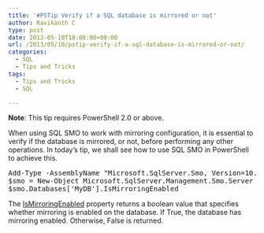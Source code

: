 ```yaml
---
title: '#PSTip Verify if a SQL database is mirrored or not'
author: Ravikanth C
type: post
date: 2013-05-10T18:00:00+00:00
url: /2013/05/10/pstip-verify-if-a-sql-database-is-mirrored-or-not/
categories:
  - SQL
  - Tips and Tricks
tags:
  - Tips and Tricks
  - SQL

---
```

**Note**: This tip requires PowerShell 2.0 or above.

When using SQL SMO to work with mirroring configuration, it is essential to verify if the database is mirrored, or not, before performing any other operations. In today&#8217;s tip, we shall see how to use SQL SMO in PowerShell to achieve this.

<pre class="brush: powershell; title: ; notranslate" title="">Add-Type -AssemblyName "Microsoft.SqlServer.Smo, Version=10.0.0.0, Culture=neutral, PublicKeyToken=89845dcd8080cc91"
$smo = New-Object Microsoft.SqlServer.Management.Smo.Server $env:COMPUTERNAME
$smo.Databases['MyDB'].IsMirroringEnabled
</pre>

The [IsMirroringEnabled][1] property returns a boolean value that specifies whether mirroring is enabled on the database. If True, the database has mirroring enabled. Otherwise, False is returned.

[1]: http://msdn.microsoft.com/en-us/library/microsoft.sqlserver.management.smo.database.ismirroringenabled.aspx
